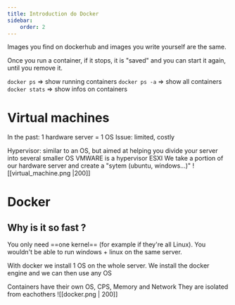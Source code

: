 ```yaml
---
title: Introduction do Docker
sidebar:
    order: 2
---
```



Images you find on dockerhub and images you write yourself are the same.

Once you run a container, if it stops, it is "saved" and you can start it again, until you remove it.

`docker ps` => show running containers
`docker ps -a` => show all containers
`docker stats` => show infos on containers

# Virtual machines

In the past: 1 hardware server = 1 OS
Issue: limited, costly

Hypervisor: similar to an OS, but aimed at helping you divide your server into several smaller OS
VMWARE is a hypervisor ESXI
We take a portion of our hardware server and create a "sytem (ubuntu, windows...)"
![[virtual_machine.png |200]]
# Docker 
## Why is it so fast ?
You only need ==one kernel== (for example if they're all Linux). You wouldn't be able to run windows  + linux on the same server.



With docker we install 1 OS on the whole server.
We install the docker engine and we can then use any OS

Containers have their own OS, CPS, Memory and Network
They are isolated from eachothers
![[docker.png | 200]]

